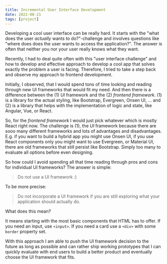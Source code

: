```yaml
---
title: Incremental User Interface Development
date: 2022-08-21
tags: [project]
---
```


Developing a cool user interface can be really hard. It starts with the "what does the user *actually* wants to do?"-challenge and involves questions like "where does does the user wants to access the application?". The answer is often that neither you nor your user really knows what they want.

Recently, I had to deal quite often with this "user interface challenge" and how to develop and effective approach to develop a cool app that solves exactly the problem a user is facing. Therefore, I tried to take a step back and observe my approach to frontend development.

Initially, I observed, that I would spend tons of time looking and reading through new UI frameworks that would fit my need. And then there is a difference between the (1) *UI* framework and the (2) *frontend framework*. (1) is a library for the actual styling, like Bootstrap, Evergreen, Onsen UI, ... and (2) is a library that helps with the implementation of logic and state, like Angular, Vue, or React.

So, for the *frontend framework* I would just pick whatever which is mostly React right now. The challenge is (1), the *UI* framework because there are sooo many different frameworks and lots of advantages and disadvantages. E.g. if you want to build a hybrid app you might use Onsen UI, if you use React components only you might want to use Evergreen, or Material UI, there are old frameworks that still persist like Bootstrap. Simply too many to evaluate all options before even designing.

So how could I avoid spending all that time reading through pros and cons for individual UI frameworks? The answer is simple:

> Do not use a UI framework :)

To be more precise:

> Do not incorporate a UI framework if you are still exploring what your application should actually do.

What does this mean?

It means starting with the most basic components that HTML has to offer. If you need an input, use `<input>`. If you need a card use a `<div>` with some `border` property set.

With this approach I am able to push the UI framework decision to the future as long as possible and can rather ship working prototypes that I can quickly evaluate with end users to build a better product and eventually choose the UI framework that fits.

